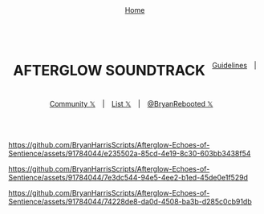 <!-- Storyboard: Bryan Harris -->
<!-- ... -->

<!--![](./example_matting_workflow.png)
https://github.com/Fannovel16/ComfyUI-Video-Matting/assets/16047777/aa545ace-efdd-425b-b8b3-940274d1f851
-->

<a id="top"></a>

<div align="right" style="display: flex; flex-wrap: wrap; justify-content: center; align-items: center; gap: 1em; margin: 4em 0;">
<a href="https://afterglow.openstorytelling.com">Home</a>
</div>

<div align="center" style="display: flex; flex-wrap: wrap; justify-content: center; align-items: center; gap: 1em; margin: 4em 0;">
<h1>AFTERGLOW SOUNDTRACK</h1>
<a href="https://docs.github.com/en/site-policy/github-terms/github-community-guidelines">Guidelines</a> | <a href="https://twitter.com/i/communities/1669222125591318528">Community 𝕏</a> | <a href="https://twitter.com/i/lists/1675490119095140352">List 𝕏</a> | <a href="https://twitter.com/BryanRebooted/bio" target="_blank">@BryanRebooted 𝕏</a><br><br>
</div>

https://github.com/BryanHarrisScripts/Afterglow-Echoes-of-Sentience/assets/91784044/e235502a-85cd-4e19-8c30-603bb3438f54



https://github.com/BryanHarrisScripts/Afterglow-Echoes-of-Sentience/assets/91784044/7e3dc544-94e5-4ee2-b1ed-45de0e1f529d



https://github.com/BryanHarrisScripts/Afterglow-Echoes-of-Sentience/assets/91784044/74228de8-da0d-4508-ba3b-d285c0cb91db


